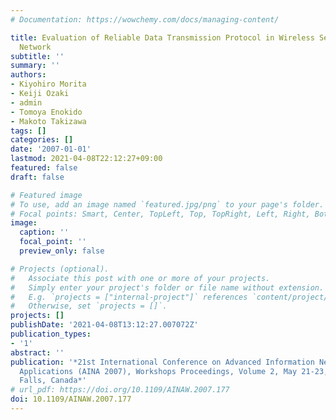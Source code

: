 ```yaml
---
# Documentation: https://wowchemy.com/docs/managing-content/

title: Evaluation of Reliable Data Transmission Protocol in Wireless Sensor-Actuator
  Network
subtitle: ''
summary: ''
authors:
- Kiyohiro Morita
- Keiji Ozaki
- admin
- Tomoya Enokido
- Makoto Takizawa
tags: []
categories: []
date: '2007-01-01'
lastmod: 2021-04-08T22:12:27+09:00
featured: false
draft: false

# Featured image
# To use, add an image named `featured.jpg/png` to your page's folder.
# Focal points: Smart, Center, TopLeft, Top, TopRight, Left, Right, BottomLeft, Bottom, BottomRight.
image:
  caption: ''
  focal_point: ''
  preview_only: false

# Projects (optional).
#   Associate this post with one or more of your projects.
#   Simply enter your project's folder or file name without extension.
#   E.g. `projects = ["internal-project"]` references `content/project/deep-learning/index.md`.
#   Otherwise, set `projects = []`.
projects: []
publishDate: '2021-04-08T13:12:27.007072Z'
publication_types:
- '1'
abstract: ''
publication: '*21st International Conference on Advanced Information Networking and
  Applications (AINA 2007), Workshops Proceedings, Volume 2, May 21-23, 2007, Niagara
  Falls, Canada*'
# url_pdf: https://doi.org/10.1109/AINAW.2007.177
doi: 10.1109/AINAW.2007.177
---
```

